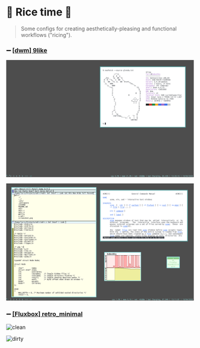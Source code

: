 # :rice: Rice time :rice_ball:
>Some configs for creating aesthetically-pleasing and functional workflows ("ricing").

### :heavy_minus_sign: [[dwm] 9like](./9like)

![clean](./9like/clean.png)

![dirty](./9like/dirty.png)

### :heavy_minus_sign: [[Fluxbox] retro_minimal](./retro_minimal)

![clean](./retro_minimal/clean.png)

![dirty](./retro_minimal/dirty.png)


